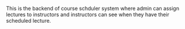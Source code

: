 This is the backend of course schduler system where admin can assign lectures to instructors and instructors can see when they have their scheduled lecture.
